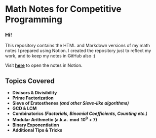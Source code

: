 # Math Notes for Competitive Programming

### Hi!

This repository contains the HTML and Markdown versions of my math notes I prepared using Notion. I created the repository just to reflect my work, and to keep my notes in GitHub also :)

Visit **[here](https://ethereal-expansion-d0a.notion.site/Math-0c642e978f2a48338d176698007c949a)** to open the notes in Notion.

## Topics Covered
- **Divisors & Divisibility**
- **Prime Factorization**
- **Sieve of Eratosthenes *(and other Sieve-like algorithms)***
- **GCD & LCM**
- **Combinatorics *(Factorials, Binomial Coefficients, Counting etc.)***
- **Modular Arithmetic (a.k.a. $\bmod 10^9 + 7$)**
- **Binary Exponentiation**
- **Additional Tips & Tricks**
